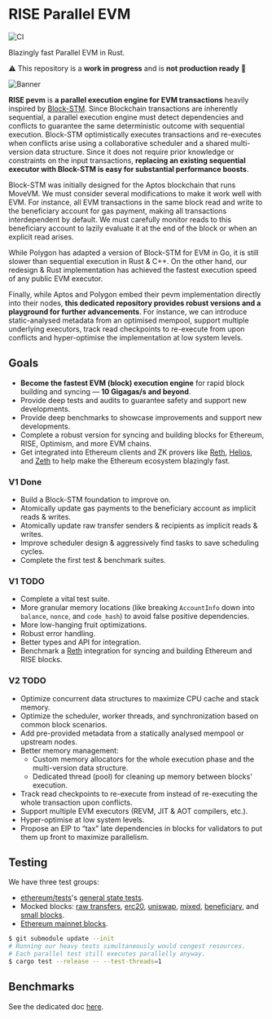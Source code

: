 # RISE Parallel EVM

![CI](https://github.com/risechain/pevm/actions/workflows/ci.yml/badge.svg)

Blazingly fast Parallel EVM in Rust.

:warning: This repository is a **work in progress** and is **not production ready** :construction:

![Banner](./assets/banner.jpg)

**RISE pevm** is **a parallel execution engine for EVM transactions** heavily inspired by [Block-STM](https://arxiv.org/abs/2203.06871). Since Blockchain transactions are inherently sequential, a parallel execution engine must detect dependencies and conflicts to guarantee the same deterministic outcome with sequential execution. Block-STM optimistically executes transactions and re-executes when conflicts arise using a collaborative scheduler and a shared multi-version data structure. Since it does not require prior knowledge or constraints on the input transactions, **replacing an existing sequential executor with Block-STM is easy for substantial performance boosts**.

Block-STM was initially designed for the Aptos blockchain that runs MoveVM. We must consider several modifications to make it work well with EVM. For instance, all EVM transactions in the same block read and write to the beneficiary account for gas payment, making all transactions interdependent by default. We must carefully monitor reads to this beneficiary account to lazily evaluate it at the end of the block or when an explicit read arises.

While Polygon has adapted a version of Block-STM for EVM in Go, it is still slower than sequential execution in Rust & C++. On the other hand, our redesign & Rust implementation has achieved the fastest execution speed of any public EVM executor.

Finally, while Aptos and Polygon embed their pevm implementation directly into their nodes, **this dedicated repository provides robust versions and a playground for further advancements**. For instance, we can introduce static-analysed metadata from an optimised mempool, support multiple underlying executors, track read checkpoints to re-execute from upon conflicts and hyper-optimise the implementation at low system levels.

## Goals

- **Become the fastest EVM (block) execution engine** for rapid block building and syncing — **10 Gigagas/s and beyond**.
- Provide deep tests and audits to guarantee safety and support new developments.
- Provide deep benchmarks to showcase improvements and support new developments.
- Complete a robust version for syncing and building blocks for Ethereum, RISE, Optimism, and more EVM chains.
- Get integrated into Ethereum clients and ZK provers like [Reth](https://github.com/paradigmxyz/reth), [Helios](https://github.com/a16z/helios), and [Zeth](https://github.com/risc0/zeth) to help make the Ethereum ecosystem blazingly fast.

### V1 Done

- Build a Block-STM foundation to improve on.
- Atomically update gas payments to the beneficiary account as implicit reads & writes.
- Atomically update raw transfer senders & recipients as implicit reads & writes.
- Improve scheduler design & aggressively find tasks to save scheduling cycles.
- Complete the first test & benchmark suites.

### V1 TODO

- Complete a vital test suite.
- More granular memory locations (like breaking `AccountInfo` down into `balance`, `nonce`, and `code_hash`) to avoid false positive dependencies.
- More low-hanging fruit optimizations.
- Robust error handling.
- Better types and API for integration.
- Benchmark a [Reth](https://github.com/paradigmxyz/reth) integration for syncing and building Ethereum and RISE blocks.

### V2 TODO

- Optimize concurrent data structures to maximize CPU cache and stack memory.
- Optimize the scheduler, worker threads, and synchronization based on common block scenarios.
- Add pre-provided metadata from a statically analysed mempool or upstream nodes.
- Better memory management:
  - Custom memory allocators for the whole execution phase and the multi-version data structure.
  - Dedicated thread (pool) for cleaning up memory between blocks' execution.
- Track read checkpoints to re-execute from instead of re-executing the whole transaction upon conflicts.
- Support multiple EVM executors (REVM, JIT & AOT compilers, etc.).
- Hyper-optimise at low system levels.
- Propose an EIP to “tax” late dependencies in blocks for validators to put them up front to maximize parallelism.

## Testing

We have three test groups:

- [ethereum/tests](https://github.com/ethereum/tests)'s [general state tests](tests/ethereum/main.rs).
- Mocked blocks: [raw transfers](tests/raw_transfers.rs), [erc20](tests/erc20/main.rs), [uniswap](tests/uniswap/main.rs), [mixed](tests/mixed.rs), [beneficiary](tests/beneficiary.rs), and [small blocks](tests/small_blocks.rs).
- [Ethereum mainnet blocks](tests/mainnet.rs).

```sh
$ git submodule update --init
# Running our heavy tests simultaneously would congest resources.
# Each parallel test still executes parallelly anyway.
$ cargo test --release -- --test-threads=1
```

## Benchmarks

See the dedicated doc [here](./benches/README.md).
